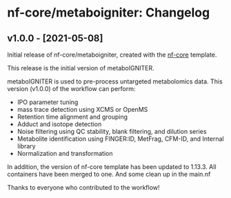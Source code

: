 # nf-core/metaboigniter: Changelog

## v1.0.0 - [2021-05-08]

Initial release of nf-core/metaboigniter, created with the [nf-core](http://nf-co.re/) template.

This release is the initial version of metaboIGNITER.

metaboIGNITER is used to pre-process untargeted metabolomics data. This version (v1.0.0) of the workflow can perform:

* IPO parameter tuning
* mass trace detection using XCMS or OpenMS
* Retention time alignment and grouping
* Adduct and isotope detection
* Noise filtering using QC stability, blank filtering, and dilution series
* Metabolite identification using FINGER:ID, MetFrag, CFM-ID, and Internal library
* Normalization and transformation

In addition, the version of nf-core template has been updated to 1.13.3.
All containers have been merged to one. And some clean up in the main.nf

Thanks to everyone who contributed to the workflow!
